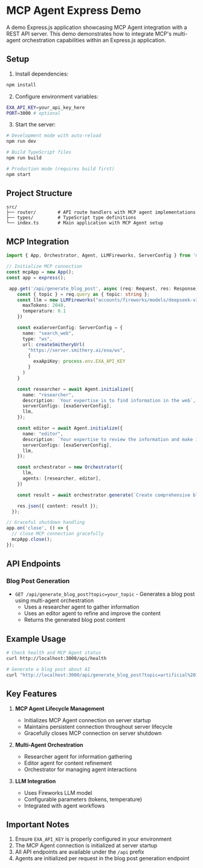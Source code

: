 # MCP Agent Express Demo

A demo Express.js application showcasing MCP Agent integration with a REST API server. This demo demonstrates how to integrate MCP's multi-agent orchestration capabilities within an Express.js application.

## Setup

1. Install dependencies:
```bash
npm install
```

2. Configure environment variables:
```bash
EXA_API_KEY=your_api_key_here
PORT=3000 # optional
```

3. Start the server:
```bash
# Development mode with auto-reload
npm run dev

# Build TypeScript files
npm run build

# Production mode (requires build first)
npm start
```

## Project Structure
```
src/
├── router/        # API route handlers with MCP agent implementations
├── types/         # TypeScript type definitions
└── index.ts       # Main application with MCP Agent setup
```

## MCP Integration
```typescript
import { App, Orchestrator, Agent, LLMFireworks, ServerConfig } from 'mcp-agent';

// Initialize MCP connection
const mcpApp = new App();
const app = express();

 app.get('/api/generate_blog_post', async (req: Request, res: Response) => {
    const { topic } = req.query as { topic: string };
    const llm = new LLMFireworks("accounts/fireworks/models/deepseek-v3", {
      maxTokens: 2048,
      temperature: 0.1
    })

    const exaServerConfig: ServerConfig = {
      name: "search_web",
      type: "ws",
      url: createSmitheryUrl(
        "https://server.smithery.ai/exa/ws",
        {
          exaApiKey: process.env.EXA_API_KEY
        }
      )
    }

    const researcher = await Agent.initialize({
      name: "researcher",
      description: `Your expertise is to find information in the web`,
      serverConfigs: [exaServerConfig],
      llm,
    });

    const editor = await Agent.initialize({
      name: "editor",
      description: `Your expertise to review the information and make it more comprehensive.`,
      serverConfigs: [exaServerConfig],
      llm,
    });

    const orchestrator = new Orchestrator({
      llm,
      agents: [researcher, editor],
    })

    const result = await orchestrator.generate(`Create comprehensive blog post releated to the topic: ${topic}`);

    res.json({ content: result });
  });

// Graceful shutdown handling
app.on('close', () => {
  // close MCP connection gracefully
  mcpApp.close();
});
```

## API Endpoints

### Blog Post Generation
- `GET /api/generate_blog_post?topic=your_topic` - Generates a blog post using multi-agent orchestration
  - Uses a researcher agent to gather information
  - Uses an editor agent to refine and improve the content
  - Returns the generated blog post content

## Example Usage

```bash
# Check health and MCP Agent status
curl http://localhost:3000/api/health

# Generate a blog post about AI
curl "http://localhost:3000/api/generate_blog_post?topic=artificial%20intelligence"
```

## Key Features

1. **MCP Agent Lifecycle Management**
   - Initializes MCP Agent connection on server startup
   - Maintains persistent connection throughout server lifecycle
   - Gracefully closes MCP connection on server shutdown

2. **Multi-Agent Orchestration**
   - Researcher agent for information gathering
   - Editor agent for content refinement
   - Orchestrator for managing agent interactions

3. **LLM Integration**
   - Uses Fireworks LLM model
   - Configurable parameters (tokens, temperature)
   - Integrated with agent workflows

## Important Notes

1. Ensure `EXA_API_KEY` is properly configured in your environment
2. The MCP Agent connection is initialized at server startup
3. All API endpoints are available under the `/api` prefix
4. Agents are initialized per request in the blog post generation endpoint 